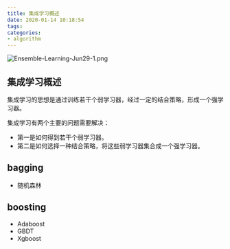 ```yaml
---
title: 集成学习概述
date: 2020-01-14 10:18:54
tags:
categories: 
- algorithm
---
```

![Ensemble-Learning-Jun29-1.png](http://blinkz.asuscomm.com:18080/images/2020/01/15/Ensemble-Learning-Jun29-1.png)
## 集成学习概述
集成学习的思想是通过训练若干个弱学习器，经过一定的结合策略，形成一个强学习器。

集成学习有两个主要的问题需要解决：
* 第一是如何得到若干个弱学习器。
* 第二是如何选择一种结合策略，将这些弱学习器集合成一个强学习器。

## bagging
* 随机森林

## boosting
* Adaboost
* GBDT
* Xgboost
